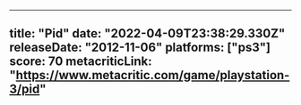 
---
title: "Pid"
date: "2022-04-09T23:38:29.330Z"
releaseDate: "2012-11-06"
platforms: ["ps3"]
score: 70
metacriticLink: "https://www.metacritic.com/game/playstation-3/pid"
---
